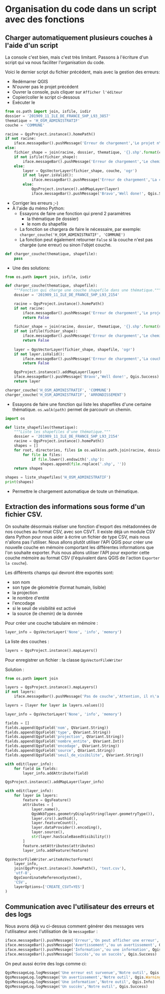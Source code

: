 # Organisation du code dans un script avec des fonctions

## Charger automatiquement plusieurs couches à l'aide d'un script

La console c'est bien, mais c'est très limitant. Passons à l'écriture d'un script qui va nous faciliter 
l'organisation du code.

Voici le dernier script du fichier précédent, mais avec la gestion des erreurs:
* Redémarrer QGIS
* N'ouvrer pas le projet précédent
* Ouvrer la console, puis cliquer sur `Afficher l'éditeur`
* Copier/coller le script ci-dessous
* Exécuter le

```python
from os.path import join, isfile, isdir
dossier = '201909_11_ILE_DE_FRANCE_SHP_L93_3857'
thematique = 'H_OSM_ADMINISTRATIF'
couche = 'COMMUNE'

racine = QgsProject.instance().homePath()
if not racine:
    iface.messageBar().pushMessage('Erreur de chargement','Le projet n\'est pas enregistré', Qgis.Critical)
else:
    fichier_shape = join(racine, dossier, thematique, '{}.shp'.format(couche))
    if not isfile(fichier_shape):
        iface.messageBar().pushMessage('Erreur de chargement','Le chemin n\'existe pas: "{}"'.format(fichier_shape), Qgis.Critical)
    else:
        layer = QgsVectorLayer(fichier_shape, couche, 'ogr')
        if not layer.isValid():
            iface.messageBar().pushMessage('Erreur de chargement','La couche n\'est pas valide', Qgis.Critical)
        else:
            QgsProject.instance().addMapLayer(layer)
            iface.messageBar().pushMessage('Bravo','Well done!', Qgis.Success)

```
* Corriger les erreurs ;-)
* À l'aide du mémo Python:
	* Essayons de faire une fonction qui prend 2 paramètres
		* la thématique (le dossier)
		* le nom du shapefile
	* La fonction se chargera de faire le nécessaire, par exemple: `charger_couche('H_OSM_ADMINISTRATIF', 'COMMUNE')`
	* La fonction peut également retourner `False` si la couche n'est pas chargée (une erreur) ou sinon l'objet couche.

```python
def charger_couche(thematique, shapefile):
    pass
```
	
* Une des solutions:

```python
from os.path import join, isfile, isdir

def charger_couche(thematique, shapefile):
    """Fonction qui charge une couche shapefile dans une thématique."""
    dossier = '201909_11_ILE_DE_FRANCE_SHP_L93_2154'

    racine = QgsProject.instance().homePath()
    if not racine:
        iface.messageBar().pushMessage('Erreur de chargement','Le projet n\'est pas enregistré', Qgis.Critical)
        return False
        
    fichier_shape = join(racine, dossier, thematique, '{}.shp'.format(shapefile))
    if not isfile(fichier_shape):
        iface.messageBar().pushMessage('Erreur de chargement','Le chemin n\'existe pas: "{}"'.format(fichier_shape), Qgis.Critical)
        return False
        
    layer = QgsVectorLayer(fichier_shape, shapefile, 'ogr')
    if not layer.isValid():
        iface.messageBar().pushMessage('Erreur de chargement','La couche n\'est pas valide', Qgis.Critical)
        return False

    QgsProject.instance().addMapLayer(layer)
    iface.messageBar().pushMessage('Bravo','Well done!', Qgis.Success)
    return layer

charger_couche('H_OSM_ADMINISTRATIF', 'COMMUNE')
charger_couche('H_OSM_ADMINISTRATIF', 'ARRONDISSEMENT')
```

* Essayons de faire une fonction qui liste les shapefiles d'une certaine thématique. `os.walk(path)` permet de parcourir un chemin.

```python
import os

def liste_shapefiles(thematique):
    """Liste les shapefiles d'une thématique."""
    dossier = '201909_11_ILE_DE_FRANCE_SHP_L93_2154'
    racine = QgsProject.instance().homePath()
    shapes = []
    for root, directories, files in os.walk(os.path.join(racine, dossier, thematique)):
        for file in files:
            if file.lower().endswith('.shp'):
                shapes.append(file.replace('.shp', ''))
    return shapes

shapes = liste_shapefiles('H_OSM_ADMINISTRATIF')
print(shapes)
```

* Permettre le chargement automatique de toute un thématique.

## Extraction des informations sous forme d'un fichier CSV.

On souhaite désormais réaliser une fonction d'export des métadonnées de nos couches au format CSV, avec son CSVT.
Il existe déjà un module CSV dans Python pour nous aider à écrire un fichier de type CSV, mais nous n'allons pas l'utiliser.
Nous allons plutôt utiliser l'API QGIS pour créer une nouvelle couche en mémoire comportant les différentes informations que l'on souhaite exporter.
Puis nous allons utiliser l'API pour exporter cette couche mémoire au format CSV (l'équivalent dans QGIS de l'action `Exporter la couche`).

Les différents champs qui devront être exportés sont:
* son nom
* son type de géométrie (format humain, lisible)
* la projection
* le nombre d'entité
* l'encodage
* si le seuil de visibilité est activé
* la source (le chemin) de la donnée

Pour créer une couche tabulaire en mémoire :
```python
layer_info = QgsVectorLayer('None', 'info', 'memory')
```

La liste des couches :
```python
layers = QgsProject.instance().mapLayers()
```

Pour enregistrer un fichier : la classe `QgsVectorFileWriter`

Solution :

```python
from os.path import join

layers = QgsProject.instance().mapLayers()
if not layers:
    iface.messageBar().pushMessage('Pas de couche','Attention, il n\'a pas de couche', Qgis.Warning)

layers = [layer for layer in layers.values()]

layer_info = QgsVectorLayer('None', 'info', 'memory')

fields = []
fields.append(QgsField('nom', QVariant.String))
fields.append(QgsField('type', QVariant.String))
fields.append(QgsField('projection', QVariant.String))
fields.append(QgsField('nombre_entite', QVariant.Int))
fields.append(QgsField('encodage', QVariant.String))
fields.append(QgsField('source', QVariant.String))
fields.append(QgsField('seuil_de_visibilite', QVariant.String))

with edit(layer_info):
    for field in fields:
        layer_info.addAttribute(field)

QgsProject.instance().addMapLayer(layer_info)

with edit(layer_info):
    for layer in layers:
        feature = QgsFeature()
        attributes = [
            layer.name(),
            QgsWkbTypes.geometryDisplayString(layer.geometryType()),
            layer.crs().authid(),
            layer.featureCount(),
            layer.dataProvider().encoding(),
            layer.source(),
            str(layer.hasScaleBasedVisibility())
        ]
        feature.setAttributes(attributes)
        layer_info.addFeature(feature)

QgsVectorFileWriter.writeAsVectorFormat(
    layer_info,
    join(QgsProject.instance().homePath(), 'test.csv'),
    'utf-8',
    QgsCoordinateReferenceSystem(),
    'CSV',
    layerOptions=['CREATE_CSVT=YES']
)

```

## Communication avec l'utilisateur des erreurs et des logs

Nous avons déjà vu ci-dessus comment générer des messages vers l'utilisateur avec l'utilisation de la `messageBar` :
```Python
iface.messageBar().pushMessage('Erreur','On peut afficher une erreur', Qgis.Critical)
iface.messageBar().pushMessage('Avertissement','ou un avertissement', Qgis.Warning)
iface.messageBar().pushMessage('Information','ou une information', Qgis.Info)
iface.messageBar().pushMessage('Succès','ou un succès', Qgis.Success)
```

On peut aussi écrire des logs comme ci:
```Python
QgsMessageLog.logMessage('Une erreur est survenue','Notre outil', Qgis.Critical)
QgsMessageLog.logMessage('Un avertissement','Notre outil', Qgis.Warning)
QgsMessageLog.logMessage('Une information','Notre outil', Qgis.Info)
QgsMessageLog.logMessage('Un succès','Notre outil', Qgis.Success)
```
